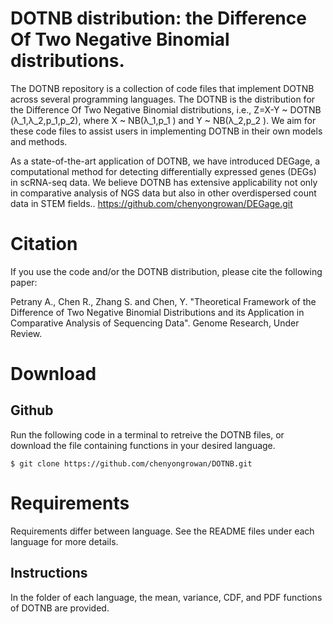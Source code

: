# DOTNB distribution: the Difference Of Two Negative Binomial distributions.
The DOTNB repository is a collection of code files that implement DOTNB across several programming languages. The DOTNB is the distribution for the Difference Of Two Negative Binomial distributions, i.e., Z=X-Y ~ DOTNB (λ_1,λ_2,p_1,p_2), where X ~ NB(λ_1,p_1 ) and Y ~ NB(λ_2,p_2 ). We aim for these code files to assist users in implementing DOTNB in their own models and methods.   

As a state-of-the-art application of DOTNB, we have introduced DEGage, a computational method for detecting differentially expressed genes (DEGs) in scRNA-seq data. We believe DOTNB has extensive applicability not only in comparative analysis of NGS data but also in other overdispersed count data in STEM fields.. 
https://github.com/chenyongrowan/DEGage.git

# Citation
If you use the code and/or the DOTNB distribution, please cite the following paper:

Petrany A., Chen R., Zhang S. and Chen, Y. "Theoretical Framework of the Difference of Two Negative Binomial Distributions and its Application in Comparative Analysis of Sequencing Data". Genome Research, Under Review.

# Download
## Github
Run the following code in a terminal to retreive the DOTNB files, or download the file containing functions in your desired language.
  ```
  $ git clone https://github.com/chenyongrowan/DOTNB.git
  ```

# Requirements
Requirements differ between language. See the README files under each language for more details.


## Instructions

In the folder of each language, the mean, variance, CDF, and PDF functions of DOTNB are provided.


